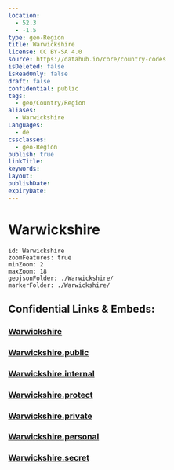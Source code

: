 ```yaml
---
location:
  - 52.3
  - -1.5
type: geo-Region
title: Warwickshire
license: CC BY-SA 4.0
source: https://datahub.io/core/country-codes
isDeleted: false
isReadOnly: false
draft: false
confidential: public
tags:
  - geo/Country/Region
aliases:
  - Warwickshire
Languages:
  - de
cssclasses:
  - geo-Region
publish: true
linkTitle:
keywords:
layout:
publishDate:
expiryDate:
---
```


# Warwickshire

```leaflet
id: Warwickshire
zoomFeatures: true 
minZoom: 2 
maxZoom: 18
geojsonFolder: ./Warwickshire/
markerFolder: ./Warwickshire/
```


## Confidential Links & Embeds: 

### [Warwickshire](/_Standards/Earth/Continent/Europe/Europe~North/UK/England/Regions~England/West_Midlands,Region/Warwickshire.md) 

### [Warwickshire.public](/_public/Earth/Continent/Europe/Europe~North/UK/England/Regions~England/West_Midlands,Region/Warwickshire.public.md) 

### [Warwickshire.internal](/_internal/Earth/Continent/Europe/Europe~North/UK/England/Regions~England/West_Midlands,Region/Warwickshire.internal.md) 

### [Warwickshire.protect](/_protect/Earth/Continent/Europe/Europe~North/UK/England/Regions~England/West_Midlands,Region/Warwickshire.protect.md) 

### [Warwickshire.private](/_private/Earth/Continent/Europe/Europe~North/UK/England/Regions~England/West_Midlands,Region/Warwickshire.private.md) 

### [Warwickshire.personal](/_personal/Earth/Continent/Europe/Europe~North/UK/England/Regions~England/West_Midlands,Region/Warwickshire.personal.md) 

### [Warwickshire.secret](/_secret/Earth/Continent/Europe/Europe~North/UK/England/Regions~England/West_Midlands,Region/Warwickshire.secret.md)

